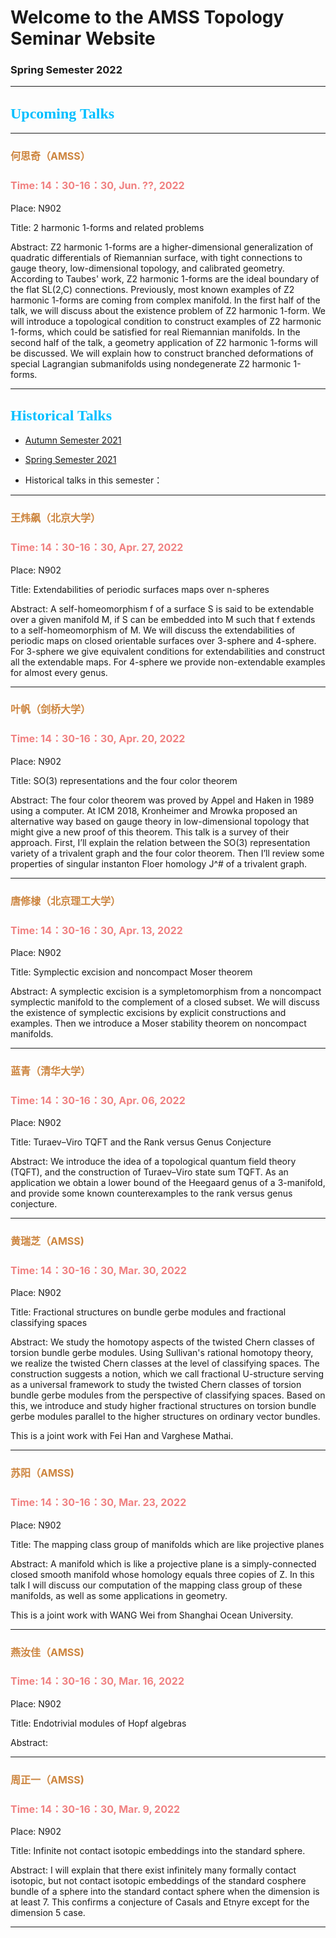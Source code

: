 # Welcome to the AMSS Topology Seminar Website 

### Spring Semester 2022

-------------------------------------------------------------------------------------------

## <font color=DeepSkyBlue size=5 face="黑体">Upcoming Talks</font>

-------------------------------------------------------------------------------------------

### <font color=Peru size=3> 何思奇（AMSS）</font>

### <font color=LightCoral size=3>Time: 14：30-16：30, Jun. ??, 2022</font>

Place: N902

Title: 2 harmonic 1-forms and related problems


Abstract: Z2 harmonic 1-forms are a higher-dimensional generalization of quadratic differentials of Riemannian surface, with tight connections to gauge theory, low-dimensional topology, and calibrated geometry. According to Taubes' work, Z2 harmonic 1-forms are the ideal boundary of the flat SL(2,C) connections. Previously, most known examples of Z2 harmonic 1-forms are coming from complex manifold. In the first half of the talk, we will discuss about the existence problem of Z2 harmonic 1-form. We will introduce a topological condition to construct examples of Z2 harmonic 1-forms, which could be satisfied for real Riemannian manifolds. In the second half of the talk, a geometry application of Z2 harmonic 1-forms will be discussed. We will explain how to construct branched deformations of special Lagrangian submanifolds using nondegenerate Z2 harmonic 1-forms.



-------------------------------------------------------------------------------------------



## <font color=DeepSkyBlue size=5 face="黑体">Historical Talks</font>

-	[Autumn Semester 2021](https://hrzsea.github.io/AMSS-Topology-Seminar-2021Autumn/) 
-	[Spring Semester 2021](https://hrzsea.github.io/AMSS-Topology-Seminar-2021Spring/) 

-	Historical talks in this semester：

-------------------------------------------------------------------------------------------
### <font color=Peru size=3> 王炜飙（北京大学）</font>

### <font color=LightCoral size=3>Time: 14：30-16：30, Apr. 27, 2022</font>

Place: N902

Title: Extendabilities of periodic surfaces maps over n-spheres

Abstract: A self-homeomorphism f of a surface S is said to be extendable over a given manifold M, if S can be embedded into M such that f extends to a self-homeomorphism of M. We will discuss the extendabilities of periodic maps on closed orientable surfaces over 3-sphere and 4-sphere. For 3-sphere we give equivalent conditions for extendabilities and construct all the extendable maps. For 4-sphere we provide non-extendable examples for almost every genus.



-------------------------------------------------------------------------------------------

### <font color=Peru size=3> 叶帆（剑桥大学）</font>

### <font color=LightCoral size=3>Time: 14：30-16：30, Apr. 20, 2022</font>

Place: N902

Title: SO(3) representations and the four color theorem

Abstract: The four color theorem was proved by Appel and Haken in 1989 using a computer. At ICM 2018, Kronheimer and Mrowka proposed an alternative way based on gauge theory in low-dimensional topology that might give a new proof of this theorem. This talk is a survey of their approach. First, I’ll explain the relation between the SO(3) representation variety of a trivalent graph and the four color theorem. Then I’ll review some properties of singular instanton Floer homology J^# of a trivalent graph.



-------------------------------------------------------------------------------------------


### <font color=Peru size=3> 唐修棣（北京理工大学）</font>

### <font color=LightCoral size=3>Time: 14：30-16：30, Apr. 13, 2022</font>

Place: N902

Title: Symplectic excision and noncompact Moser theorem

Abstract: A symplectic excision is a sympletomorphism from a noncompact symplectic manifold to the complement of a closed subset. We will discuss the existence of symplectic excisions by explicit constructions and examples. Then we introduce a Moser stability theorem on noncompact manifolds. 



-------------------------------------------------------------------------------------------



### <font color=Peru size=3> 蓝青（清华大学）</font>

### <font color=LightCoral size=3>Time: 14：30-16：30, Apr. 06, 2022</font>

Place: N902

Title: Turaev–Viro TQFT and the Rank versus Genus Conjecture

Abstract: We introduce the idea of a topological quantum field theory (TQFT), and the construction of Turaev–Viro state sum TQFT. As an application we obtain a lower bound of the Heegaard genus of a 3-manifold, and provide some known counterexamples to the rank versus genus conjecture.



-------------------------------------------------------------------------------------------

### <font color=Peru size=3> 黄瑞芝（AMSS)</font>

### <font color=LightCoral size=3>Time: 14：30-16：30, Mar. 30, 2022</font>

Place: N902

Title: Fractional structures on bundle gerbe modules and fractional classifying spaces

Abstract: We study the homotopy aspects of the twisted Chern classes of torsion bundle gerbe modules. Using Sullivan's rational homotopy theory, we realize the twisted Chern classes at the level of classifying spaces. The construction suggests a notion, which we call fractional U-structure serving as a universal framework to study the twisted Chern classes of torsion bundle gerbe modules from the perspective of classifying spaces. Based on this, we introduce and study higher fractional structures on torsion bundle gerbe modules parallel to the higher structures on ordinary vector bundles. 

This is a joint work with Fei Han and Varghese Mathai.


-------------------------------------------------------------------------------------------

### <font color=Peru size=3> 苏阳（AMSS)</font>

### <font color=LightCoral size=3>Time: 14：30-16：30, Mar. 23, 2022</font>

Place: N902

Title: The mapping class group of manifolds which are like projective planes

Abstract: A manifold which is like a projective plane is a simply-connected closed smooth manifold whose homology equals three copies of Z. In this talk I will discuss our computation of the mapping class group of these manifolds, as well as some applications in geometry. 

This is a joint work with WANG Wei from Shanghai Ocean University.



-------------------------------------------------------------------------------------------

### <font color=Peru size=3> 燕汝佳（AMSS)</font>

### <font color=LightCoral size=3>Time: 14：30-16：30, Mar. 16, 2022</font>

Place: N902

Title: Endotrivial modules of Hopf algebras

Abstract: 


-------------------------------------------------------------------------------------------


### <font color=Peru size=3> 周正一（AMSS)</font>

### <font color=LightCoral size=3>Time: 14：30-16：30, Mar. 9, 2022</font>

Place: N902

Title: Infinite not contact isotopic embeddings into the standard sphere. 

Abstract: I will explain that there exist infinitely many formally contact isotopic, but not contact isotopic embeddings of the standard cosphere bundle of a sphere into the standard contact sphere when the dimension is at least 7. This confirms a conjecture of Casals and Etnyre except for the dimension 5 case.



-------------------------------------------------------------------------------------------

